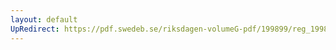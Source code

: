 ```yaml
---
layout: default
UpRedirect: https://pdf.swedeb.se/riksdagen-volumeG-pdf/199899/reg_199899/reg_199899_0324.pdf
---
```

